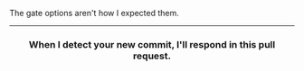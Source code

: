 The gate options aren't how I expected them.

<hr>
<h3 align="center">When I detect your new commit, I'll respond in this pull request.</h3>
